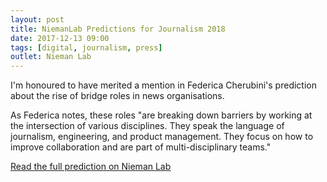 ```yaml
---
layout: post
title: NiemanLab Predictions for Journalism 2018
date: 2017-12-13 09:00
tags: [digital, journalism, press]
outlet: Nieman Lab
---
```

I'm honoured to have merited a mention in Federica Cherubini's prediction about the rise of bridge roles in news organisations. 

As Federica notes, these roles "are breaking down barriers by working at the intersection of various disciplines. They speak the language of journalism, engineering, and product management. They focus on how to improve collaboration and are part of multi-disciplinary teams."

[Read the full prediction on Nieman Lab](http://www.niemanlab.org/2017/12/the-rise-of-bridge-roles-in-news-organizations/)